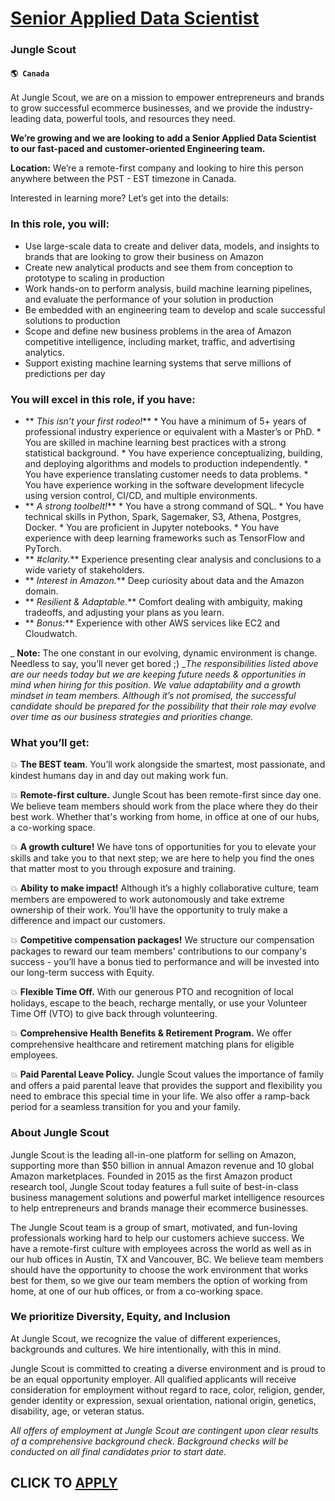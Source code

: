 # [Senior Applied Data Scientist](https://www.remotewlb.com/apply/senior-applied-data-scientist-46448)  
### Jungle Scout  
#### `🌎 Canada`  

At Jungle Scout, we are on a mission to empower entrepreneurs and brands to grow successful ecommerce businesses, and we provide the industry-leading data, powerful tools, and resources they need.

 **We’re growing and we are looking to add a Senior Applied Data Scientist to our fast-paced and customer-oriented Engineering team.**

 **Location:** We’re a remote-first company and looking to hire this person anywhere between the PST - EST timezone in Canada.

Interested in learning more? Let’s get into the details:

### In this role, you will:

  * Use large-scale data to create and deliver data, models, and insights to brands that are looking to grow their business on Amazon
  * Create new analytical products and see them from conception to prototype to scaling in production
  * Work hands-on to perform analysis, build machine learning pipelines, and evaluate the performance of your solution in production
  * Be embedded with an engineering team to develop and scale successful solutions to production
  * Scope and define new business problems in the area of Amazon competitive intelligence, including market, traffic, and advertising analytics.
  * Support existing machine learning systems that serve millions of predictions per day

### You will excel in this role, if you have:

  *  ** _This isn’t your first rodeo!_**
    * You have a minimum of 5+ years of professional industry experience or equivalent with a Master’s or PhD. 
    * You are skilled in machine learning best practices with a strong statistical background. 
    * You have experience conceptualizing, building, and deploying algorithms and models to production independently. 
    * You have experience translating customer needs to data problems.
    * You have experience working in the software development lifecycle using version control, CI/CD, and multiple environments.
  *  ** _A strong toolbelt!_**
    * You have a strong command of SQL. 
    * You have technical skills in Python, Spark, Sagemaker, S3, Athena, Postgres, Docker. 
    * You are proficient in Jupyter notebooks. 
    * You have experience with deep learning frameworks such as TensorFlow and PyTorch.
  *  ** _#clarity._** Experience presenting clear analysis and conclusions to a wide variety of stakeholders.
  *  ** _Interest in Amazon._** Deep curiosity about data and the Amazon domain.
  *  ** _Resilient & Adaptable._** Comfort dealing with ambiguity, making tradeoffs, and adjusting your plans as you learn.
  *  ** _Bonus:_** Experience with other AWS services like EC2 and Cloudwatch.

 _ **Note:** The one constant in our evolving, dynamic environment is change. Needless to say, you’ll never get bored ;) __The responsibilities listed above are our needs today but we are keeping future needs & opportunities in mind when hiring for this position. We value adaptability and a growth mindset in team members. Although it’s not promised, the successful candidate should be prepared for the possibility that their role may evolve over time as our business strategies and priorities change._

### What you’ll get:

💥 **The BEST team**. You’ll work alongside the smartest, most passionate, and kindest humans day in and day out making work fun.

💥 **Remote-first culture.** Jungle Scout has been remote-first since day one. We believe team members should work from the place where they do their best work. Whether that's working from home, in office at one of our hubs, a co-working space.

💥 **A growth culture!** We have tons of opportunities for you to elevate your skills and take you to that next step; we are here to help you find the ones that matter most to you through exposure and training.

💥 **Ability to make impact!** Although it’s a highly collaborative culture, team members are empowered to work autonomously and take extreme ownership of their work. You'll have the opportunity to truly make a difference and impact our customers.

💥 **Competitive compensation packages!** We structure our compensation packages to reward our team members' contributions to our company's success - you’ll have a bonus tied to performance and will be invested into our long-term success with Equity.

💥 **Flexible Time Off.** With our generous PTO and recognition of local holidays, escape to the beach, recharge mentally, or use your Volunteer Time Off (VTO) to give back through volunteering.

💥 **Comprehensive Health Benefits & Retirement Program.** We offer comprehensive healthcare and retirement matching plans for eligible employees.

💥 **Paid Parental Leave Policy.** Jungle Scout values the importance of family and offers a paid parental leave that provides the support and flexibility you need to embrace this special time in your life. We also offer a ramp-back period for a seamless transition for you and your family.

### About Jungle Scout

Jungle Scout is the leading all-in-one platform for selling on Amazon, supporting more than $50 billion in annual Amazon revenue and 10 global Amazon marketplaces. Founded in 2015 as the first Amazon product research tool, Jungle Scout today features a full suite of best-in-class business management solutions and powerful market intelligence resources to help entrepreneurs and brands manage their ecommerce businesses.

The Jungle Scout team is a group of smart, motivated, and fun-loving professionals working hard to help our customers achieve success. We have a remote-first culture with employees across the world as well as in our hub offices in Austin, TX and Vancouver, BC. We believe team members should have the opportunity to choose the work environment that works best for them, so we give our team members the option of working from home, at one of our hub offices, or from a co-working space.

### We prioritize Diversity, Equity, and Inclusion

At Jungle Scout, we recognize the value of different experiences, backgrounds and cultures. We hire intentionally, with this in mind.

Jungle Scout is committed to creating a diverse environment and is proud to be an equal opportunity employer. All qualified applicants will receive consideration for employment without regard to race, color, religion, gender, gender identity or expression, sexual orientation, national origin, genetics, disability, age, or veteran status.

 _All offers of employment at Jungle Scout are contingent upon clear results of a comprehensive background check. Background checks will be conducted on all final candidates prior to start date._

  
## CLICK TO [APPLY](https://www.remotewlb.com/apply/senior-applied-data-scientist-46448)

